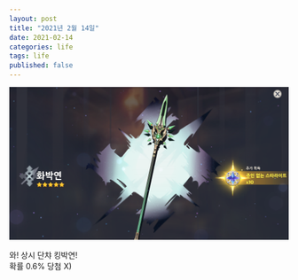 ```yaml
---
layout: post
title: "2021년 2월 14일"
date: 2021-02-14
categories: life
tags: life
published: false
---
```

![사진](/assets/imgs/posts/daily-life/2021-02-14-001.png)

와! 상시 단챠 킹박연!  
확률 0.6% 당첨 X)